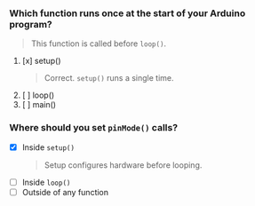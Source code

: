 ### Which function runs once at the start of your Arduino program?
> This function is called before `loop()`.
1. [x] setup()
    > Correct. `setup()` runs a single time.
1. [ ] loop()
1. [ ] main()

### Where should you set `pinMode()` calls?
- [x] Inside `setup()`
    > Setup configures hardware before looping.
- [ ] Inside `loop()`
- [ ] Outside of any function

